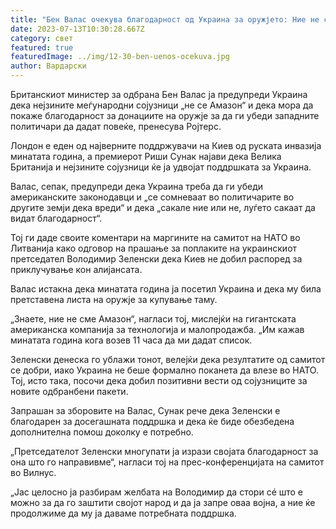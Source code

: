 ```yaml
---
title: "Бен Валас очекува благодарност од Украина за оружјето: Ние не сме Амазон"
date: 2023-07-13T10:30:28.667Z
category: свет
featured: true
featuredImage: ../img/12-30-ben-uenos-ocekuva.jpg
author: Вардарски
---
```

Британскиот министер за одбрана Бен Валас ја предупреди Украина дека нејзините меѓународни сојузници „не се Амазон“ и дека мора да покаже благодарност за донациите на оружје за да ги убеди западните политичари да дадат повеќе, пренесува Ројтерс.

Лондон е еден од најверните поддржувачи на Киев од руската инвазија минатата година, а премиерот Риши Сунак најави дека Велика Британија и нејзините сојузници ќе ја удвојат поддршката за Украина.

Валас, сепак, предупреди дека Украина треба да ги убеди американските законодавци и „се сомневаат во политичарите во другите земји дека вреди“ и дека „сакале ние или не, луѓето сакаат да видат благодарност“.

Тој ги даде своите коментари на маргините на самитот на НАТО во Литванија како одговор на прашање за поплаките на украинскиот претседател Володимир Зеленски дека Киев не добил распоред за приклучување кон алијансата.

Валас истакна дека минатата година ја посетил Украина и дека му била претставена листа на оружје за купување таму.

„Знаете, ние не сме Амазон“, нагласи тој, мислејќи на гигантската американска компанија за технологија и малопродажба. „Им кажав минатата година кога возев 11 часа да ми дадат список.

Зеленски денеска го ублажи тонот, велејќи дека резултатите од самитот се добри, иако Украина не беше формално поканета да влезе во НАТО. Тој, исто така, посочи дека добил позитивни вести од сојузниците за новите одбранбени пакети.

Запрашан за зборовите на Валас, Сунак рече дека Зеленски е благодарен за досегашната поддршка и дека ќе биде обезбедена дополнителна помош доколку е потребно.

„Претседателот Зеленски многупати ја изрази својата благодарност за она што го направивме“, нагласи тој на прес-конференцијата на самитот во Вилнус.

„Јас целосно ја разбирам желбата на Володимир да стори сé што е можно за да го заштити својот народ и да ја запре оваа војна, а ние ќе продолжиме да му ја даваме потребната поддршка.
